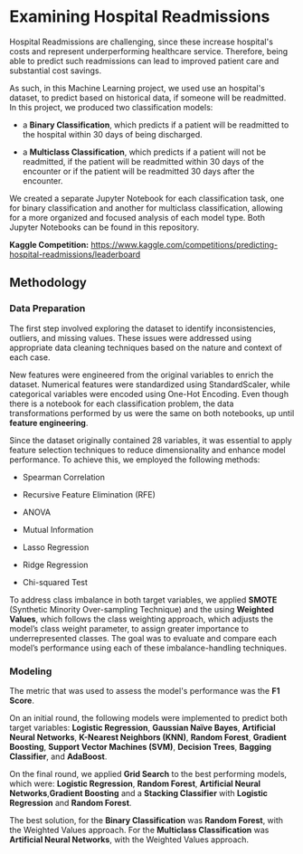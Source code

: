 # Examining Hospital Readmissions

Hospital Readmissions are challenging, since these increase hospital's costs and represent underperforming healthcare service. Therefore, being able to predict such readmissions can lead to improved patient care and substantial cost savings.

As such, in this Machine Learning project, we used use an hospital's dataset, to predict based on historical data, if someone will be readmitted. In this project, we produced two classification models: 

* a **Binary Classification**, which predicts if a patient will be readmitted to the hospital within 30 days of being discharged.

* a **Multiclass Classification**, which predicts if a patient will not be readmitted, if the patient will be readmitted within 30 days of the encounter or if the patient will be readmitted 30 days after the encounter.

We created a separate Jupyter Notebook for each classification task, one for binary classification and another for multiclass classification, allowing for a more organized and focused analysis of each model type. Both Jupyter Notebooks can be found in this repository.

**Kaggle Competition:** https://www.kaggle.com/competitions/predicting-hospital-readmissions/leaderboard

## Methodology

### Data Preparation

The first step involved exploring the dataset to identify inconsistencies, outliers, and missing values. These issues were addressed using appropriate data cleaning techniques based on the nature and context of each case.

New features were engineered from the original variables to enrich the dataset. Numerical features were standardized using StandardScaler, while categorical variables were encoded using One-Hot Encoding.  Even though there is a notebook for each classification problem, the data transformations performed by us were the same on both notebooks, up until **feature engineering**.

Since the dataset originally contained 28 variables, it was essential to apply feature selection techniques to reduce dimensionality and enhance model performance. To achieve this, we employed the following methods:

* Spearman Correlation

* Recursive Feature Elimination (RFE)

* ANOVA

* Mutual Information

* Lasso Regression

* Ridge Regression

* Chi-squared Test


To address class imbalance in both target variables, we applied **SMOTE** (Synthetic Minority Over-sampling Technique) and the using **Weighted Values**, which follows the class weighting approach, which adjusts the model’s class weight parameter, to assign greater importance to underrepresented classes. The goal was to evaluate and compare each model’s performance using each of these imbalance-handling techniques.


### Modeling

The metric that was used to assess the model's performance was the **F1 Score**. 

On an initial round, the following models were implemented to predict both target variables: **Logistic Regression**, **Gaussian Naïve Bayes**, **Artificial Neural Networks**, **K-Nearest Neighbors (KNN)**, **Random Forest**, **Gradient Boosting**, **Support Vector Machines (SVM)**, **Decision Trees**, **Bagging Classifier**, and **AdaBoost**.

On the final round, we applied **Grid Search** to the best performing models, which were: **Logistic Regression**, **Random Forest**, **Artificial Neural Networks**,**Gradient Boosting** and a **Stacking Classifier** with **Logistic Regression** and **Random Forest**.

The best solution, for the **Binary Classification** was **Random Forest**, with the Weighted Values approach. For the **Multiclass Classification** was **Artificial Neural Networks**, with the Weighted Values approach. 


